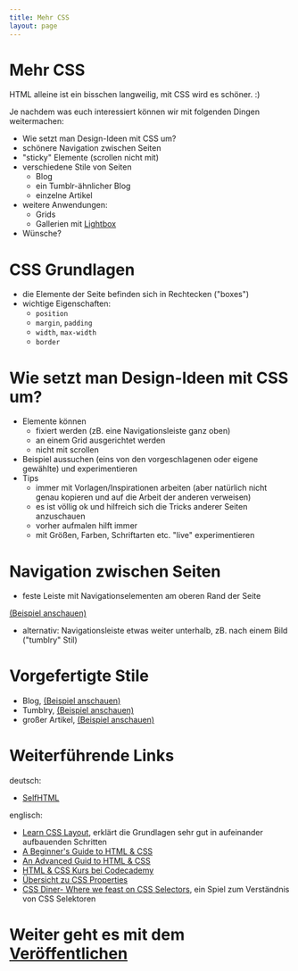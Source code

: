 ```yaml
---
title: Mehr CSS
layout: page
---
```


# Mehr CSS

HTML alleine ist ein bisschen langweilig, mit CSS wird es schöner. :)

Je nachdem was euch interessiert können wir mit folgenden Dingen weitermachen:

* Wie setzt man Design-Ideen mit CSS um?
* schönere Navigation zwischen Seiten
* "sticky" Elemente (scrollen nicht mit)
* verschiedene Stile von Seiten
    - Blog
    - ein Tumblr-ähnlicher Blog
    - einzelne Artikel
* weitere Anwendungen:
    - Grids
    - Gallerien mit [Lightbox](http://www.lokeshdhakar.com/projects/lightbox2/)
* Wünsche?

# CSS Grundlagen

* die Elemente der Seite befinden sich in Rechtecken ("boxes")
* wichtige Eigenschaften:
    - `position`
    - `margin`, `padding`
    - `width`, `max-width`
    - `border`

# Wie setzt man Design-Ideen mit CSS um?

* Elemente können
    - fixiert werden (zB. eine Navigationsleiste ganz oben)
    - an einem Grid ausgerichtet werden
    - nicht mit scrollen
* Beispiel aussuchen (eins von den vorgeschlagenen oder eigene gewählte)
    und experimentieren
* Tips
    - immer mit Vorlagen/Inspirationen arbeiten (aber natürlich nicht genau
        kopieren und auf die Arbeit der anderen verweisen)
    - es ist völlig ok und hilfreich sich die Tricks anderer Seiten
        anzuschauen
    - vorher aufmalen hilft immer
    - mit Größen, Farben, Schriftarten etc. "live" experimentieren

# Navigation zwischen Seiten

* feste Leiste mit Navigationselementen am oberen Rand der Seite

[(Beispiel anschauen)](header.html)

* alternativ: Navigationsleiste etwas weiter unterhalb, zB. nach
    einem Bild ("tumblry" Stil)

# Vorgefertigte Stile

* Blog, [(Beispiel anschauen)](pretty-blog.html)
* Tumblry, [(Beispiel anschauen)](tumblry.html)
* großer Artikel, [(Beispiel anschauen)](article.html)

# Weiterführende Links

deutsch:

* [SelfHTML](http://wiki.selfhtml.org/wiki/Startseite)

englisch:

* [Learn CSS Layout](http://learnlayout.com/), erklärt die Grundlagen sehr
    gut in aufeinander aufbauenden Schritten
* [A Beginner's Guide to HTML & CSS](http://learn.shayhowe.com/html-css/)
* [An Advanced Guid to HTML & CSS](http://learn.shayhowe.com/advanced-html-css/)
* [HTML & CSS Kurs bei Codecademy](http://www.codecademy.com/tracks/web)
* [Übersicht zu CSS Properties][mdn-css-reference]
* [CSS Diner- Where we feast on CSS Selectors](http://flukeout.github.io),
    ein Spiel zum Verständnis von CSS Selektoren

[mdn-css-reference]: https://developer.mozilla.org/en-US/docs/Web/CSS/Reference

# Weiter geht es mit dem [Veröffentlichen](publishing.html)
